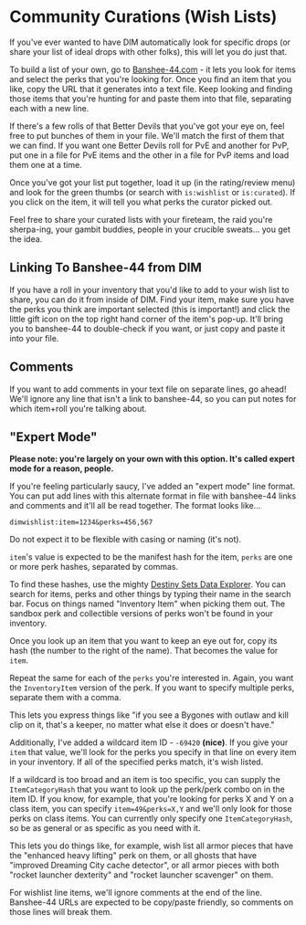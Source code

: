 Community Curations (Wish Lists)
================================

If you've ever wanted to have DIM automatically look for specific drops (or share your list of ideal drops with other folks), this will let you do just that.

To build a list of your own, go to [Banshee-44.com](https://banshee-44.com/) - it lets you look for items and select the perks that you're looking for. Once you find an item that you like, copy the URL that it generates into a text file. Keep looking and finding those items that you're hunting for and paste them into that file, separating each with a new line.

If there's a few rolls of that Better Devils that you've got your eye on, feel free to put bunches of them in your file. We'll match the first of them that we can find. If you want one Better Devils roll for PvE and another for PvP, put one in a file for PvE items and the other in a file for PvP items and load them one at a time.

Once you've got your list put together, load it up (in the rating/review menu) and look for the green thumbs (or search with `is:wishlist` or `is:curated`). If you click on the item, it will tell you what perks the curator picked out.

Feel free to share your curated lists with your fireteam, the raid you're sherpa-ing, your gambit buddies, people in your crucible sweats... you get the idea.

## Linking To Banshee-44 from DIM

If you have a roll in your inventory that you'd like to add to your wish list to share, you can do it from inside of DIM. Find your item, make sure you have the perks you think are important selected (this is important!) and click the little gift icon on the top right hand corner of the item's pop-up. It'll bring you to banshee-44 to double-check if you want, or just copy and paste it into your file.

## Comments

If you want to add comments in your text file on separate lines, go ahead! We'll ignore any line that isn't a link to banshee-44, so you can put notes for which item+roll you're talking about.

## "Expert Mode"

**Please note: you're largely on your own with this option. It's called expert mode for a reason, people.**

If you're feeling particularly saucy, I've added an "expert mode" line format. You can put add lines with this alternate format in file with banshee-44 links and comments and it'll all be read together. The format looks like...

`dimwishlist:item=1234&perks=456,567`

Do not expect it to be flexible with casing or naming (it's not).

`item`'s value is expected to be the manifest hash for the item, `perks` are one or more perk hashes, separated by commas.

To find these hashes, use the mighty [Destiny Sets Data Explorer](https://data.destinysets.com/). You can search for items, perks and other things by typing their name in the search bar. Focus on things named "Inventory Item" when picking them out. The sandbox perk and collectible versions of perks won't be found in your inventory.

Once you look up an item that you want to keep an eye out for, copy its hash (the number to the right of the name). That becomes the value for `item`.

Repeat the same for each of the `perks` you're interested in. Again, you want the `InventoryItem` version of the perk. If you want to specify multiple perks, separate them with a comma.

This lets you express things like "if you see a Bygones with outlaw and kill clip on it, that's a keeper, no matter what else it does or doesn't have."

Additionally, I've added a wildcard item ID - `-69420` **(nice)**. If you give your `item` that value, we'll look for the perks you specify in that line on every item in your inventory. If all of the specified perks match, it's wish listed.

If a wildcard is too broad and an item is too specific, you can supply the `ItemCategoryHash` that you want to look up the perk/perk combo on in the item ID. If you know, for example, that you're looking for perks X and Y on a class item, you can specify `item=49&perks=X,Y` and we'll only look for those perks on class items. You can currently only specify one `ItemCategoryHash`, so be as general or as specific as you need with it.

This lets you do things like, for example, wish list all armor pieces that have the "enhanced heavy lifting" perk on them, or all ghosts that have "improved Dreaming City cache detector", or all armor pieces with both "rocket launcher dexterity" and "rocket launcher scavenger" on them.

For wishlist line items, we'll ignore comments at the end of the line. Banshee-44 URLs are expected to be copy/paste friendly, so comments on those lines will break them.